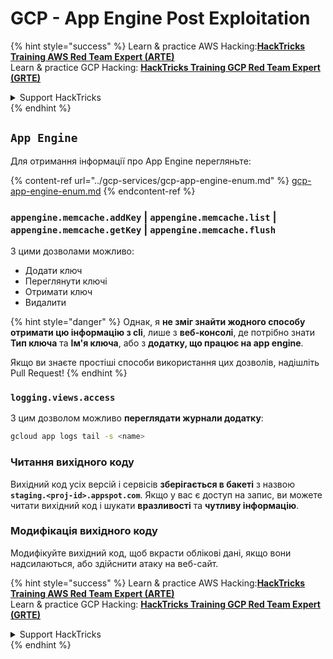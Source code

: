 # GCP - App Engine Post Exploitation

{% hint style="success" %}
Learn & practice AWS Hacking:<img src="../../../.gitbook/assets/image (1).png" alt="" data-size="line">[**HackTricks Training AWS Red Team Expert (ARTE)**](https://training.hacktricks.xyz/courses/arte)<img src="../../../.gitbook/assets/image (1).png" alt="" data-size="line">\
Learn & practice GCP Hacking: <img src="../../../.gitbook/assets/image (2).png" alt="" data-size="line">[**HackTricks Training GCP Red Team Expert (GRTE)**<img src="../../../.gitbook/assets/image (2).png" alt="" data-size="line">](https://training.hacktricks.xyz/courses/grte)

<details>

<summary>Support HackTricks</summary>

* Check the [**subscription plans**](https://github.com/sponsors/carlospolop)!
* **Join the** 💬 [**Discord group**](https://discord.gg/hRep4RUj7f) or the [**telegram group**](https://t.me/peass) or **follow** us on **Twitter** 🐦 [**@hacktricks\_live**](https://twitter.com/hacktricks\_live)**.**
* **Share hacking tricks by submitting PRs to the** [**HackTricks**](https://github.com/carlospolop/hacktricks) and [**HackTricks Cloud**](https://github.com/carlospolop/hacktricks-cloud) github repos.

</details>
{% endhint %}

## `App Engine`

Для отримання інформації про App Engine перегляньте:

{% content-ref url="../gcp-services/gcp-app-engine-enum.md" %}
[gcp-app-engine-enum.md](../gcp-services/gcp-app-engine-enum.md)
{% endcontent-ref %}

### `appengine.memcache.addKey` | `appengine.memcache.list` | `appengine.memcache.getKey` | `appengine.memcache.flush`

З цими дозволами можливо:

* Додати ключ
* Переглянути ключі
* Отримати ключ
* Видалити

{% hint style="danger" %}
Однак, я **не зміг знайти жодного способу отримати цю інформацію з cli**, лише з **веб-консолі**, де потрібно знати **Тип ключа** та **Ім'я ключа**, або з **додатку, що працює на app engine**.

Якщо ви знаєте простіші способи використання цих дозволів, надішліть Pull Request!
{% endhint %}

### `logging.views.access`

З цим дозволом можливо **переглядати журнали додатку**:
```bash
gcloud app logs tail -s <name>
```
### Читання вихідного коду

Вихідний код усіх версій і сервісів **зберігається в бакеті** з назвою **`staging.<proj-id>.appspot.com`**. Якщо у вас є доступ на запис, ви можете читати вихідний код і шукати **вразливості** та **чутливу інформацію**.

### Модифікація вихідного коду

Модифікуйте вихідний код, щоб вкрасти облікові дані, якщо вони надсилаються, або здійснити атаку на веб-сайт.

{% hint style="success" %}
Learn & practice AWS Hacking:<img src="../../../.gitbook/assets/image (1).png" alt="" data-size="line">[**HackTricks Training AWS Red Team Expert (ARTE)**](https://training.hacktricks.xyz/courses/arte)<img src="../../../.gitbook/assets/image (1).png" alt="" data-size="line">\
Learn & practice GCP Hacking: <img src="../../../.gitbook/assets/image (2).png" alt="" data-size="line">[**HackTricks Training GCP Red Team Expert (GRTE)**<img src="../../../.gitbook/assets/image (2).png" alt="" data-size="line">](https://training.hacktricks.xyz/courses/grte)

<details>

<summary>Support HackTricks</summary>

* Check the [**subscription plans**](https://github.com/sponsors/carlospolop)!
* **Join the** 💬 [**Discord group**](https://discord.gg/hRep4RUj7f) or the [**telegram group**](https://t.me/peass) or **follow** us on **Twitter** 🐦 [**@hacktricks\_live**](https://twitter.com/hacktricks\_live)**.**
* **Share hacking tricks by submitting PRs to the** [**HackTricks**](https://github.com/carlospolop/hacktricks) and [**HackTricks Cloud**](https://github.com/carlospolop/hacktricks-cloud) github repos.

</details>
{% endhint %}
